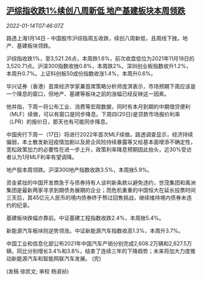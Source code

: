 <!--1642147262000-->
[沪综指收跌1%续创八周新低 地产基建板块本周领跌](https://cn.reuters.com/article/china-stock-0114-fri-close-idCNKBS2JO0JO)
------

<div><i>2022-01-14T07:46:07Z</i></div><p>路透上海1月14日 - 中国股市沪综指周五收跌，续创八周新低，且周线下挫。地产、基建板块领跌。</p><p>沪综指收跌1%，至3,521.26点，本周跌1.6%，前次收盘低位为2021年11月18日的3,520.71点。沪深300指数收挫0.8%，本周跌2%。深圳创业板指数收升1.2%，本周升0.7%。上证科创板50成份指数收涨1.4%，本周升0.6%。</p><p>华兴证券（香港）首席经济学家兼首席策略分析师庞溟表示，市场预期下周应该是一个降息的窗口，但地产、基建等板块之前的涨幅已经反映这一因素。</p><p>他并指，下周一将公布工业、消费等宏观数据，同时有本月到期的中期借贷便利（MLF）续做，可以有窗口是同步降息。下周四(20日)是贷款市场报价利率（LPR）的报价日，那天也有可能同步降息。</p><p>中国央行下周一（17日）将进行2022年首次MLF续做。路透调查显示，经济持续偏弱，本土散发新冠疫情加剧以及房企风险持续暴露等又给基本面增添不确定性，宽松政策加力的必要性在进一步上升，政策利率降息预期因此抬头，近30%受访者认为1月MLF利率有望调降。</p><p>地产股本周领跌。沪深300地产指数收跌3.5%，本周挫5.9%。</p><p>资金紧拙的中国开发商急于与债券持有人谈判新条款以避免违约，世茂集团和禹洲集团是最新两家寻求到期债务展期的企业；而危机重重的中国恒大在延长投票时间三天后，其45亿元人民币的境内债券终于熬过回售挑战，继续维持境内债券未违约的纪录。</p><p>基建板块跌幅亦靠前。中证基建工程指数收跌2.4%，本周挫5.4%。</p><p>新能源汽车板块则逆势领涨。中证新能源汽车指数收高1.3%，本周升3.7%。</p><p>中国工业和信息化部公布2021年中国汽车产销分别完成2,608.2万辆和2,627.5万辆，同比分别增长3.4%和3.8%，结束了连续三年的下降趋势；未来将加大力度推动新能源汽车和智能网联汽车发展。 (完)</p><p>(发稿 徐凯文; 审校 杨淑祯)</p>
